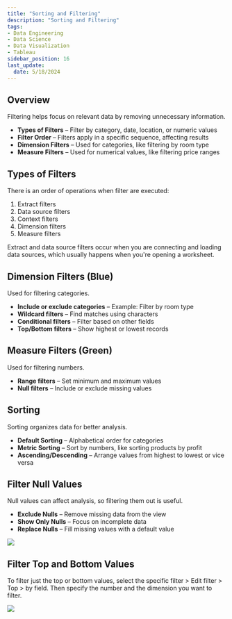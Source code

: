 ```yaml
---
title: "Sorting and Filtering"
description: "Sorting and Filtering"
tags: 
- Data Engineering
- Data Science
- Data Visualization
- Tableau
sidebar_position: 16
last_update:
  date: 5/18/2024
---
```



## Overview 

Filtering helps focus on relevant data by removing unnecessary information.  

- **Types of Filters** – Filter by category, date, location, or numeric values  
- **Filter Order** – Filters apply in a specific sequence, affecting results  
- **Dimension Filters** – Used for categories, like filtering by room type  
- **Measure Filters** – Used for numerical values, like filtering price ranges  

## Types of Filters 

There is an order of operations when filter are executed:

1. Extract filters
2. Data source filters 
3. Context filters
4. Dimension filters
5. Measure filters

Extract and data source filters occur when you are connecting and loading data sources, which usually happens when you're opening a worksheet.

## Dimension Filters (Blue)  

Used for filtering categories.  

- **Include or exclude categories** – Example: Filter by room type  
- **Wildcard filters** – Find matches using characters  
- **Conditional filters** – Filter based on other fields  
- **Top/Bottom filters** – Show highest or lowest records  

## Measure Filters (Green)  

Used for filtering numbers.  

- **Range filters** – Set minimum and maximum values  
- **Null filters** – Include or exclude missing values  

## Sorting   

Sorting organizes data for better analysis.  

- **Default Sorting** – Alphabetical order for categories  
- **Metric Sorting** – Sort by numbers, like sorting products by profit  
- **Ascending/Descending** – Arrange values from highest to lowest or vice versa  

## Filter Null Values  

Null values can affect analysis, so filtering them out is useful.  

- **Exclude Nulls** – Remove missing data from the view  
- **Show Only Nulls** – Focus on incomplete data  
- **Replace Nulls** – Fill missing values with a default value

<div class="img-center"> 

![](/gif/docs/snowflake-create-query-sampleee-9.gif)

</div>


## Filter Top and Bottom Values 

To filter just the top or bottom values, select the specific filter > Edit filter > Top > by field. Then specify the number and the dimension you want to filter. 

<div class="img-center"> 

![](/gif/docs/snowflake-create-query-sampleee-10.gif)

</div>